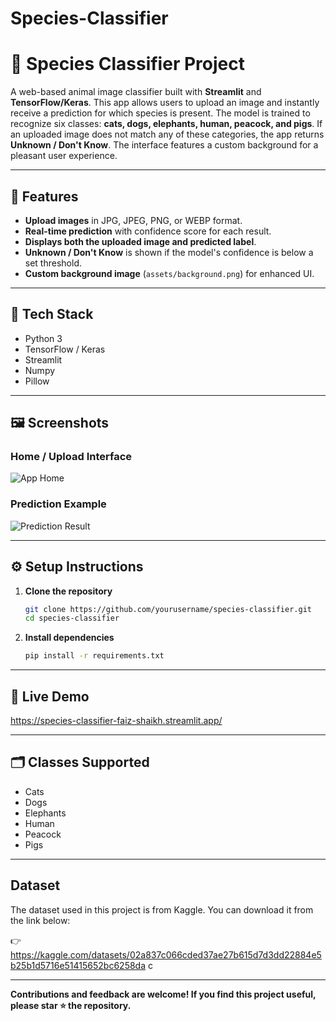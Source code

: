 # Species-Classifier


# 🐾 Species Classifier Project

A web-based animal image classifier built with **Streamlit** and **TensorFlow/Keras**. This app allows users to upload an image and instantly receive a prediction for which species is present. The model is trained to recognize six classes: **cats, dogs, elephants, human, peacock, and pigs**. If an uploaded image does not match any of these categories, the app returns **Unknown / Don't Know**. The interface features a custom background for a pleasant user experience.

---

## 🌟 Features

- **Upload images** in JPG, JPEG, PNG, or WEBP format.
- **Real-time prediction** with confidence score for each result.
- **Displays both the uploaded image and predicted label**.
- **Unknown / Don't Know** is shown if the model's confidence is below a set threshold.
- **Custom background image** (`assets/background.png`) for enhanced UI.

---

## 🚀 Tech Stack

- Python 3
- TensorFlow / Keras
- Streamlit
- Numpy
- Pillow

---

## 🖼️ Screenshots

### Home / Upload Interface
![App Home](./assets/ss2.jpg)

### Prediction Example
![Prediction Result](./assets/ss1.jpg)

---

## ⚙️ Setup Instructions

1. **Clone the repository**
    ```bash
    git clone https://github.com/yourusername/species-classifier.git
    cd species-classifier
    ```

2. **Install dependencies**
    ```bash
    pip install -r requirements.txt
    ```

---

## 🐶 Live Demo

https://species-classifier-faiz-shaikh.streamlit.app/

---

## 🗂️ Classes Supported

- Cats
- Dogs
- Elephants
- Human
- Peacock
- Pigs

---


## Dataset  
The dataset used in this project is from Kaggle. You can download it from the link below:  

👉 https://kaggle.com/datasets/02a837c066cded37ae27b615d7d3dd22884e5b25b1d5716e51415652bc6258da c

---

**Contributions and feedback are welcome! If you find this project useful, please star ⭐ the repository.**
